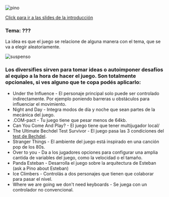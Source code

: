 
![pino](https://serving.photos.photobox.com/78606551901228bd06f5deb84c47f6325ff3f935c7fdd208e21ddea087fbf44ce80b768d.jpg)

[Click para ir a las slides de la introducción](https://docs.google.com/presentation/d/1JFGj-BjxMTW2AVsmwKmRKyb4asc6Zi0wSimKTdvS5U0/edit?usp=sharing)

### Tema: ???

La idea es que el juego se relacione de alguna manera con el tema, que se va a elegir aleatoriamente.

![suspenso](https://scontent.faep11-1.fna.fbcdn.net/v/t1.0-9/1381686_245530905601161_1591297400_n.jpg?_nc_cat=105&_nc_ht=scontent.faep11-1.fna&oh=9f0e8bb45c8456295ab788bf55b2d054&oe=5C91E2A4)

### Los diversifies sirven para tomar ideas o autoimponer desafíos al equipo a la hora de hacer el juego. Son totalmente opcionales, si ves alguno que te copa podés aplicarlo:

- Under the Influence - El personaje principal solo puede ser controlado indirectamente. Por ejemplo poniendo barreras u obstáculos para influenciar el movimiento.
- Night and Day - Integra modos de día y noche que sean partes de la mecánica del juego.
- .COM-pact - Tu juego tiene que pesar menos de 64kb.
- Can You Come And Play? - El juego tiene que tener multijugador local/
- The Ultimate Bechdel Test Survivor - El juego pasa las 3 condiciones del [test de Bechdel](https://es.wikipedia.org/wiki/Test_de_Bechdel).
- Stranger Things - El ambiente del juego está inspirado en una canción pop de los 80s.
- Over to you - Da a los jugadores opciones para configurar una amplia cantida de variables del juego, como la velocidad o el tamaño.
- Panda Esteban - Desarrolla el juego sobre la arquitectura de Esteban (ask a Pino about Esteban)
- Ice Climbers - Controlás a dos personajes que tienen que colaborar para pasar el nivel.
- Where we are going we don't need keyboards - Se juega con un controlador no convencional.
